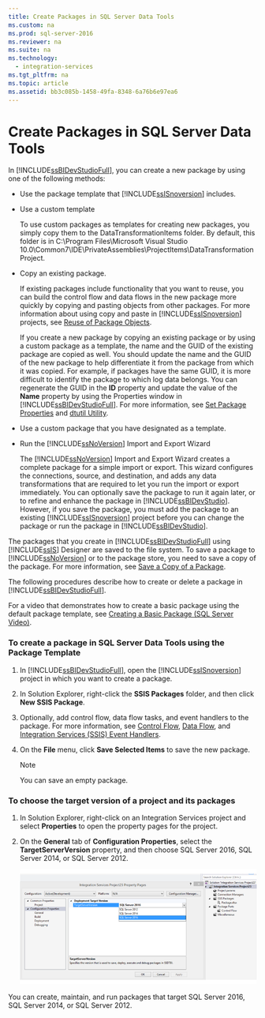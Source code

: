 ```yaml
---
title: Create Packages in SQL Server Data Tools
ms.custom: na
ms.prod: sql-server-2016
ms.reviewer: na
ms.suite: na
ms.technology: 
  - integration-services
ms.tgt_pltfrm: na
ms.topic: article
ms.assetid: bb3c085b-1458-49fa-8348-6a76b6e97ea6
---
```

# Create Packages in SQL Server Data Tools
  In [!INCLUDE[ssBIDevStudioFull](../../Token\Other/ssBIDevStudioFull_md.md)], you can create a new package by using one of the following methods:  
  
-   Use the package template that [!INCLUDE[ssISnoversion](../../Token\Other/ssISnoversion_md.md)] includes.  
  
-   Use a custom template  
  
     To use custom packages as templates for creating new packages, you simply copy them to the DataTransformationItems folder. By default, this folder is in C:\\Program Files\\Microsoft Visual Studio 10.0\\Common7\\IDE\\PrivateAssemblies\\ProjectItems\\DataTransformationProject.  
  
-   Copy an existing package.  
  
     If existing packages include functionality that you want to reuse, you can build the control flow and data flows in the new package more quickly by copying and pasting objects from other packages. For more information about using copy and paste in [!INCLUDE[ssISnoversion](../../Token\Other/ssISnoversion_md.md)] projects, see [Reuse of Package Objects](../../Topics\TopicNameNotContainA/Reuse-of-Package-Objects.md).  
  
     If you create a new package by copying an existing package or by using a custom package as a template, the name and the GUID of the existing package are copied as well. You should update the name and the GUID of the new package to help differentiate it from the package from which it was copied. For example, if packages have the same GUID, it is more difficult to identify the package to which log data belongs. You can regenerate the GUID in the **ID** property and update the value of the **Name** property by using the Properties window in [!INCLUDE[ssBIDevStudioFull](../../Token\Other/ssBIDevStudioFull_md.md)]. For more information, see [Set Package Properties](../../Topics\TopicNameNotContainA/Set-Package-Properties.md) and [dtutil Utility](../../Topics\TopicNameNotContainA/dtutil-Utility.md).  
  
-   Use a custom package that you have designated as a template.  
  
-   Run the [!INCLUDE[ssNoVersion](../../Token\Other/ssNoVersion_md.md)] Import and Export Wizard  
  
     The [!INCLUDE[ssNoVersion](../../Token\Other/ssNoVersion_md.md)] Import and Export Wizard creates a complete package for a simple import or export. This wizard configures the connections, source, and destination, and adds any data transformations that are required to let you run the import or export immediately. You can optionally save the package to run it again later, or to refine and enhance the package in [!INCLUDE[ssBIDevStudio](../../Token\Other/ssBIDevStudio_md.md)]. However, if you save the package, you must add the package to an existing [!INCLUDE[ssISnoversion](../../Token\Other/ssISnoversion_md.md)] project before you can change the package or run the package in [!INCLUDE[ssBIDevStudio](../../Token\Other/ssBIDevStudio_md.md)].  
  
 The packages that you create in [!INCLUDE[ssBIDevStudioFull](../../Token\Other/ssBIDevStudioFull_md.md)] using [!INCLUDE[ssIS](../../Token\Other/ssIS_md.md)] Designer are saved to the file system. To save a package to [!INCLUDE[ssNoVersion](../../Token\Other/ssNoVersion_md.md)] or to the package store, you need to save a copy of the package. For more information, see [Save a Copy of a Package](../../Topics\TopicNameContainA/Save-a-Copy-of-a-Package.md).  
  
 The following procedures describe how to create or delete a package in [!INCLUDE[ssBIDevStudioFull](../../Token\Other/ssBIDevStudioFull_md.md)].  
  
 For a video that demonstrates how to create a basic package using the default package template, see [Creating a Basic Package \(SQL Server Video\)](http://go.microsoft.com/fwlink/?LinkId=131023).  
  
### To create a package in SQL Server Data Tools using the Package Template  
  
1.  In [!INCLUDE[ssBIDevStudioFull](../../Token\Other/ssBIDevStudioFull_md.md)], open the [!INCLUDE[ssISnoversion](../../Token\Other/ssISnoversion_md.md)] project in which you want to create a package.  
  
2.  In Solution Explorer, right\-click the **SSIS Packages** folder, and then click **New SSIS Package**.  
  
3.  Optionally, add control flow, data flow tasks, and event handlers to the package. For more information, see [Control Flow](../../Topics\TopicNameNotContainA/Control-Flow.md), [Data Flow](../../Topics\TopicNameNotContainA/Data-Flow.md), and [Integration Services &#40;SSIS&#41; Event Handlers](../Topic/Integration%20Services%20\(SSIS\)%20Event%20Handlers.md).  
  
4.  On the **File** menu, click **Save Selected Items** to save the new package.  
  
    > [!NOTE]  
    >  You can save an empty package.  
  
### To choose the target version of a project and its packages  
  
1.  In Solution Explorer, right\-click on an Integration Services project and select **Properties** to open the property pages for the project.  
  
2.  On the **General** tab of **Configuration Properties**, select the **TargetServerVersion** property,  and then choose SQL Server 2016, SQL Server 2014, or SQL Server 2012.  
  
     ![TargetServerVersion property in project properties dialog box](../../Images\Image\ImageNotContaina/TargetServerVersion2.png "TargetServerVersion2")  
  
 You can create, maintain, and run packages that target SQL Server 2016, SQL Server 2014, or SQL Server 2012.  
  
  